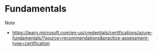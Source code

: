 # Fundamentals 

> [!NOTE]
> - https://learn.microsoft.com/en-us/credentials/certifications/azure-fundamentals/?source=recommendations&practice-assessment-type=certification



